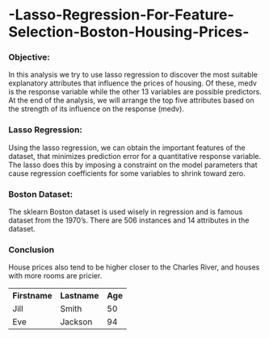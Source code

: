 # -Lasso-Regression-For-Feature-Selection-Boston-Housing-Prices-
<h3>Objective:</h3>
In this analysis we try to use lasso regression to discover the most suitable explanatory attributes that influence the prices of housing. Of these, medv is the response variable while the other 13 variables are possible predictors. At the end of the analysis, we will arrange the top five attributes based on the strength of its influence on the response (medv).
<h3>Lasso Regression:</h3>
Using the lasso regression, we can obtain the important features of the dataset, that minimizes prediction error for a quantitative response variable. The lasso does this by imposing a constraint on the model parameters that cause regression coefficients for some variables to shrink toward zero.
<h3>Boston Dataset:</h3>
The sklearn Boston dataset is used wisely in regression and is famous dataset from the 1970’s. There are 506 instances and 14 attributes in the dataset.
<h3>Conclusion</h3>
House prices also tend to be higher closer to the Charles River, and houses with more rooms are pricier. 
 <table style="width:100%">
  <tr>
    <th>Firstname</th>
    <th>Lastname</th>
    <th>Age</th>
  </tr>
  <tr>
    <td>Jill</td>
    <td>Smith</td>
    <td>50</td>
  </tr>
  <tr>
    <td>Eve</td>
    <td>Jackson</td>
    <td>94</td>
  </tr>
</table> 
